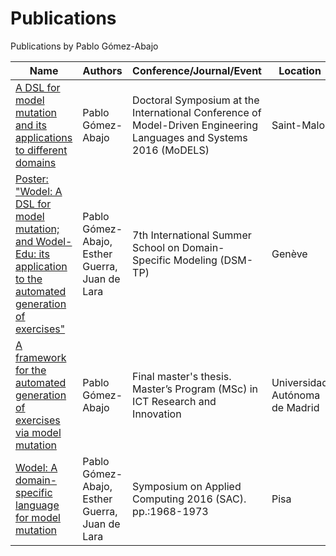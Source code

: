 # Publications
Publications by Pablo Gómez-Abajo

Name | Authors | Conference/Journal/Event | Location | Year |
--- | --- | --- | --- | ---- |
[A DSL for model mutation and its applications to different domains](http://ceur-ws.org/Vol-1735/paper4.pdf) | Pablo Gómez-Abajo | Doctoral Symposium at the International Conference of Model-Driven Engineering Languages and Systems 2016 (MoDELS) | Saint-Malo | 2016
[Poster: "Wodel: A DSL for model mutation; and Wodel-Edu: its application to the automated generation of exercises"](https://www.gomezabajo.es/pdf/DSM-TP.2016-Wodel-complete.pdf) | Pablo Gómez-Abajo, Esther Guerra, Juan de Lara | 7th International Summer School on Domain-Specific Modeling (DSM-TP) | Genève | 2016
[A framework for the automated generation of exercises via model mutation](https://repositorio.uam.es/handle/10486/676054) | Pablo Gómez-Abajo | Final master's thesis. Master’s Program (MSc) in ICT Research and Innovation | Universidad Autónoma de Madrid | 2016
[Wodel: A domain-specific language for model mutation](https://dl.acm.org/doi/10.1145/2851613.2851751) | Pablo Gómez-Abajo, Esther Guerra, Juan de Lara | Symposium on Applied Computing 2016 (SAC). pp.:1968-1973 | Pisa | 2016

